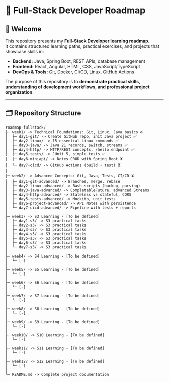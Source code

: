# 🚀 Full-Stack Developer Roadmap

## 👋 Welcome
This repository presents my **Full-Stack Developer learning roadmap**.  
It contains structured learning paths, practical exercises, and projects that showcase skills in:

- **Backend:** Java, Spring Boot, REST APIs, database management
- **Frontend:** React, Angular, HTML, CSS, JavaScript/TypeScript
- **DevOps & Tools:** Git, Docker, CI/CD, Linux, GitHub Actions

The purpose of this repository is to **demonstrate practical skills, understanding of development workflows, and professional project organization**.

---

## 🗂 Repository Structure

```
roadmap-fullstack/
├─ week1/ -> Technical Foundations: Git, Linux, Java basics ⚙️
│  ├─ day1-git/ -> Create GitHub repo, init Java project ✅
│  ├─ day2-linux/ -> 15 essential Linux commands ✅
│  ├─ day3-java/ -> Java 21 records, switch, streams ✅
│  ├─ day4-http/ -> HTTP/REST concepts, /hello endpoint ✅
│  ├─ day5-tests/ -> JUnit 5, simple tests ✅
│  ├─ day6-miniapi/ -> Notes CRUD with Spring Boot ⏳
│  └─ day7-cicd/ -> GitHub Actions (build + test) ⏳
│
├─ week2/ -> Advanced Concepts: Git, Java, Tests, CI/CD ⏳
│  ├─ day1-git-advanced/ -> Branches, merge, rebase
│  ├─ day2-linux-advanced/ -> Bash scripts (backup, parsing)
│  ├─ day3-java-advanced/ -> CompletableFuture, advanced Streams
│  ├─ day4-http-advanced/ -> Stateless vs stateful, CORS
│  ├─ day5-tests-advanced/ -> Mockito, unit tests
│  ├─ day6-project-advanced/ -> API Notes with persistence
│  └─ day7-cicd-advanced/ -> Pipeline with tests + reports
│
├─ week3/ -> S3 Learning - [To be defined]
│  ├─ day1-s3/ -> S3 practical tasks
│  ├─ day2-s3/ -> S3 practical tasks
│  ├─ day3-s3/ -> S3 practical tasks
│  ├─ day4-s3/ -> S3 practical tasks
│  ├─ day5-s3/ -> S3 practical tasks
│  ├─ day6-s3/ -> S3 practical tasks
│  └─ day7-s3/ -> S3 practical tasks
│
├─ week4/ -> S4 Learning - [To be defined]
│  └─ [-]
│
├─ week5/ -> S5 Learning - [To be defined]
│  └─ [-]
│
├─ week6/ -> S6 Learning - [To be defined]
│  └─ [-]
│
├─ week7/ -> S7 Learning - [To be defined]
│  └─ [-]
│
├─ week8/ -> S8 Learning - [To be defined]
│  └─ [-]
│
├─ week9/ -> S9 Learning - [To be defined]
│  └─ [-]
│
├─ week10/ -> S10 Learning - [To be defined]
│  └─ [-]
│
├─ week11/ -> S11 Learning - [To be defined]
│  └─ [-]
│
├─ week12/ -> S12 Learning - [To be defined]
│  └─ [-]
│
└─ README.md -> Complete project documentation
```